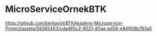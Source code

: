 # MicroServiceOrnekBTK


https://github.com/berkaylxl/BTKAkademi-Microservice-Project/assets/59365403/cdad65c2-9021-40aa-ad59-e84909b783a5

